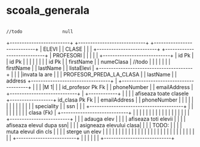 # scoala_generala
                                                                                                                                                                          //todo               null
+-------------------------+                                 +----------------------------+                                                                       +----------------------------+
|          ELEVI          |                                 |         CLASE              |                                                                       |                            |
+-------------------------+                                 +----------------------------+                                                                       |        PROFESORI           |
|                         |                                 |                            |                                                                       +----------------------------+
| id Pk                   |                                 |   id Pk                    |                                                                       |                            |
|                         |                                 |                            |                                                                       |  id Pk                     |
| firstName               |                                 |   numeClasa                |                      //todo                                           |                            |
|                         |                                 |                            |                                                                       |  firstName                 |
| lastName                |                                 |   listaElevi               |                  +---------------------------------------+            |                            |
|                         |invata la                    are |                            |                  |    PROFESOR_PREDA_LA_CLASA            |            |  lastName                  |
| address                 +---------------------------------+                            |                  +---------------------------------------+            |                            |
|                         |M                               1|                            |                  |  id_profesor Pk Fk                    |            |  phoneNumber               |
| emailAddress            |                                 +----------------------------+                  |                                       +------------+                            |
|                         |                                 | afiseaza toate clasele     +------------------+  id_clasa Pk Fk                       |            |  emailAddress              |
| phoneNumber             |                                 |                            |                  |                                       |            |                            |
|                         |                                 |                            |                  |                                       |            |  speciality                |
| ssn                     |                                 |                            |                  +---------------------------------------+            |                            |
|                         |                                 |                            |                                                                       |                            |
| clasa (Fk)              |                                 +----------------------------+                                                                       |                            |
|                         |                                                                                                                                      |                            |
|                         |                                                                                                                                      |                            |
|                         |                                                                                                                                      |                            |
|                         |                                                                                                                                      |                            |
+-------------------------+                                                                                                                                      |                            |
| adauga elev             |                                                                                                                                      |                            |
| afiseaza toti elevii    |                                                                                                                                      |                            |
| afiseaza elevul dupa ssn|                                                                                                                                      |                            |
| asigneaza elevului clasa|                                                                                                                                      |                            |
| TODO:                   |                                                                                                                                      |                            |
|    muta elevul din cls  |                                                                                                                                      |                            |
|    sterge un elev       |                                                                                                                                      |                            |
|                         |                                                                                                                                      |                            |
|                         |                                                                                                                                      |                            |
|                         |                                                                                                                                      |                            |
|                         |                                                                                                                                      |                            |
|                         |                                                                                                                                      |                            |
|                         |                                                                                                                                      |                            |
|                         |                                                                                                                                      |                            |
+-------------------------+                                                                                                                                      |                            |
                                                                                                                                                                 |                            |
                                                                                                                                                                 |                            |
                                                                                                                                                                 +----------------------------+
